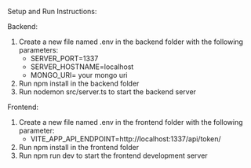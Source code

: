 Setup and Run Instructions:

Backend:

1. Create a new file named .env in the backend folder with the following parameters:
    - SERVER_PORT=1337
    - SERVER_HOSTNAME=localhost
    - MONGO_URI= your mongo uri
2. Run npm install in the backend folder
3. Run nodemon src/server.ts to start the backend server

Frontend:

1. Create a new file named .env in the frontend folder with the following parameter:
    - VITE_APP_API_ENDPOINT=http://localhost:1337/api/token/
2. Run npm install in the frontend folder
3. Run npm run dev to start the frontend development server

